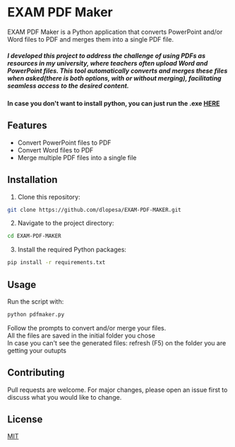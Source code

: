# EXAM PDF Maker
EXAM PDF Maker is a Python application that converts PowerPoint and/or Word files to PDF and merges them into a single PDF file.</br>
##### I developed this project to address the challenge of using PDFs as resources in my university, where teachers often upload Word and PowerPoint files. This tool automatically converts and merges these files when asked(there is both options, with or without merging), facilitating seamless access to the desired content.

#### In case you don't want to install python, you can just run the .exe [HERE](https://github.com/dlopesa/EXAM-PDF-MAKER/raw/main/pdfmaker.exe)

## Features

- Convert PowerPoint files to PDF
- Convert Word files to PDF
- Merge multiple PDF files into a single file

## Installation

1. Clone this repository:
```bash
git clone https://github.com/dlopesa/EXAM-PDF-MAKER.git
```
2. Navigate to the project directory:
```bash
cd EXAM-PDF-MAKER
```
3. Install the required Python packages:
```bash
pip install -r requirements.txt
```

## Usage

Run the script with:
```bash
python pdfmaker.py
```
Follow the prompts to convert and/or merge your files.<br>
All the files are saved in the initial folder you chose<br>
In case you can't see the generated files: refresh (F5) on the folder you are getting your outupts<br>

## Contributing

Pull requests are welcome. For major changes, please open an issue first to discuss what you would like to change.

## License

[MIT](https://choosealicense.com/licenses/mit/)
